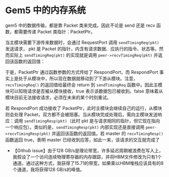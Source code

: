 # Gem5 中的内存系统

gem5 中的数据传输，都是靠 Packet 类来完成。因此不论是 send 还是 recv 函数，都需要传递 Packet 类指针：PacketPtr。

当主模块需要下游传来数据时，会通过 RequestPort 调用 `sendTimingReq(pkt)` 发送请求， pkt 是 Packet 的指针，内含有请求数据、应执行的指令、状态等。然而实际上 `sendTimingReq(pkt)` 的实现就是调用 `peer->recvTimingReq(pkt)` 并返回该函数的返回值：

于是，PacketPtr 通过函数参数的方式传给了 RespondPort，而 RespondPort 事实上是处于从模块中，所以现在数据就移动到了下游从模块。注意，`recvTimingReq()` 的返回值给最终会 return 到 `sendTimingReq` 函数中。因此主模块可以知晓请求是否被从模块接收，true 表示该数据包已被收到。false 意味着从模块目前无法接收请求，必须在未来的某个时刻重试。

若 RespondPort 成功接收了 PacketPtr，此时主模块会继续自己的运行，从模块则会处理 Packet，双方都不会被阻塞。当从模块完成处理后，需向主模块发送响应：调用 `sendTimingResp(pkt)`（此时 pkt 是与请求相同的指针，但它现在指向一个响应包）。类似的是，`sendTimingResp(pkt)` 内部实现还是直接调用 `peer->recvTimingResp(pkt)` 并返回该函数的返回值。若 master 的 `recvTimingResp()` 函数返回 true，表明 master 已经收到应答，如此一来，该请求的交互就完成了





* 【Github issue】由于128 GB/s是理论带宽，许多延迟周期被浪费在写入上，我假设了一个访问连续物理寄存器的内存跟踪，并将HBM文件修改为只有1个通道。通过这种方式，我获得了15.71的带宽，如果乘以HBM堆栈应该具有的8个通道，我将获得128 GB/s的峰值。

